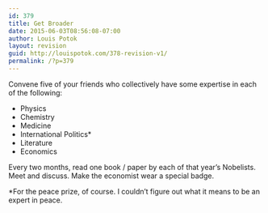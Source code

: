 ```yaml
---
id: 379
title: Get Broader
date: 2015-06-03T08:56:08-07:00
author: Louis Potok
layout: revision
guid: http://louispotok.com/378-revision-v1/
permalink: /?p=379
---
```

Convene five of your friends who collectively have some expertise in each of the following:

  * Physics
  * Chemistry
  * Medicine
  * International Politics*
  * Literature
  * Economics

Every two months, read one book / paper by each of that year&#8217;s Nobelists.  Meet and discuss. Make the economist wear a special badge.

*For the peace prize, of course. I couldn&#8217;t figure out what it means to be an expert in peace.